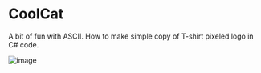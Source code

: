 # CoolCat
A bit of fun with ASCII. How to make simple copy of T-shirt pixeled logo in C# code. 

![image](https://user-images.githubusercontent.com/19593367/111007043-d60d0a80-8385-11eb-8fd1-438ae2170b3c.png)
